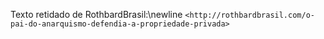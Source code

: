 Texto retidado de RothbardBrasil:\newline
`<http://rothbardbrasil.com/o-pai-do-anarquismo-defendia-a-propriedade-privada>`
